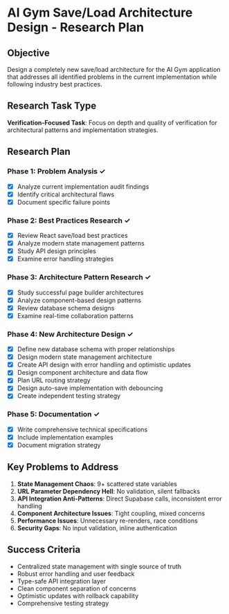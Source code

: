 # AI Gym Save/Load Architecture Design - Research Plan

## Objective
Design a completely new save/load architecture for the AI Gym application that addresses all identified problems in the current implementation while following industry best practices.

## Research Task Type
**Verification-Focused Task**: Focus on depth and quality of verification for architectural patterns and implementation strategies.

## Research Plan

### Phase 1: Problem Analysis ✓
- [x] Analyze current implementation audit findings
- [x] Identify critical architectural flaws
- [x] Document specific failure points

### Phase 2: Best Practices Research ✓ 
- [x] Review React save/load best practices
- [x] Analyze modern state management patterns
- [x] Study API design principles
- [x] Examine error handling strategies

### Phase 3: Architecture Pattern Research ✓
- [x] Study successful page builder architectures
- [x] Analyze component-based design patterns
- [x] Review database schema designs
- [x] Examine real-time collaboration patterns

### Phase 4: New Architecture Design ✓
- [x] Define new database schema with proper relationships
- [x] Design modern state management architecture
- [x] Create API design with error handling and optimistic updates
- [x] Design component architecture and data flow
- [x] Plan URL routing strategy
- [x] Design auto-save implementation with debouncing
- [x] Create independent testing strategy

### Phase 5: Documentation ✓
- [x] Write comprehensive technical specifications
- [x] Include implementation examples
- [x] Document migration strategy

## Key Problems to Address
1. **State Management Chaos**: 9+ scattered state variables
2. **URL Parameter Dependency Hell**: No validation, silent fallbacks
3. **API Integration Anti-Patterns**: Direct Supabase calls, inconsistent error handling
4. **Component Architecture Issues**: Tight coupling, mixed concerns
5. **Performance Issues**: Unnecessary re-renders, race conditions
6. **Security Gaps**: No input validation, inline authentication

## Success Criteria
- Centralized state management with single source of truth
- Robust error handling and user feedback
- Type-safe API integration layer
- Clean component separation of concerns
- Optimistic updates with rollback capability
- Comprehensive testing strategy